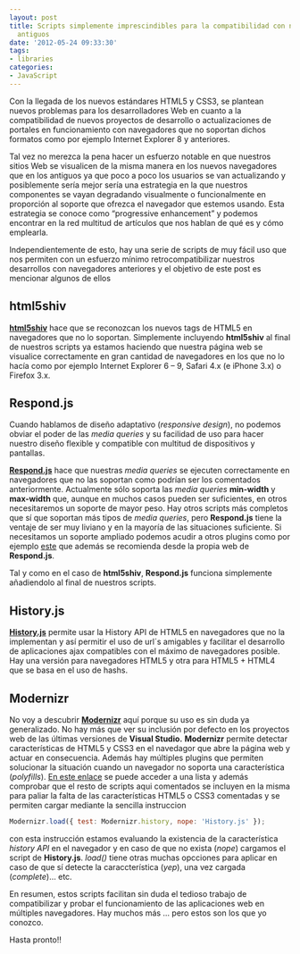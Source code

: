 ```yaml
---
layout: post
title: Scripts simplemente imprescindibles para la compatibilidad con navegadores
  antiguos
date: '2012-05-24 09:33:30'
tags:
- libraries
categories:
- JavaScript
---
```



Con la llegada de los nuevos estándares HTML5 y CSS3, se plantean nuevos problemas para los desarrolladores Web en cuanto a la compatibilidad de nuevos proyectos de desarrollo o actualizaciones de portales en funcionamiento con navegadores que no soportan dichos formatos como por ejemplo Internet Explorer 8 y anteriores.

Tal vez no merezca la pena hacer un esfuerzo notable en que nuestros sitios Web se visualicen de la misma manera en los nuevos navegadores que en los antiguos ya que poco a poco los usuarios se van actualizando y posiblemente sería mejor sería una estrategia en la que nuestros componentes se vayan degradando visualmente o funcionalmente en proporción al soporte que ofrezca el navegador que estemos usando. Esta estrategia se conoce como “progressive enhancement” y podemos encontrar en la red multitud de artículos que nos hablan de qué es y cómo emplearla.

Independientemente de esto, hay una serie de scripts de muy fácil uso que nos permiten con un esfuerzo mínimo retrocompatibilizar nuestros desarrollos con navegadores anteriores y el objetivo de este post es mencionar algunos de ellos


## html5shiv

**[html5shiv](https://github.com/aFarkas/html5shiv "html5shiv")** hace que se reconozcan los nuevos tags de HTML5 en navegadores que no lo soportan. Simplemente incluyendo **html5shiv** al final de nuestros scripts ya estamos haciendo que nuestra página web se visualice correctamente en gran cantidad de navegadores en los que no lo hacía como por ejemplo Internet Explorer 6 – 9, Safari 4.x (e iPhone 3.x) o Firefox 3.x.


## Respond.js

Cuando hablamos de diseño adaptativo (*responsive design*), no podemos obviar el poder de las *media queries* y su facilidad de uso para hacer nuestro diseño flexible y compatible con multitud de dispositivos y pantallas.

**[Respond.js](https://github.com/scottjehl/Respond "respond.js")** hace que nuestras *media queries* se ejecuten correctamente en navegadores que no las soportan como podrían ser los comentados anteriormente. Actualmente sólo soporta las *media queries* **min-width** y **max-width** que, aunque en muchos casos pueden ser suficientes, en otros necesitaremos un soporte de mayor peso. Hay otros scripts más completos que sí que soportan más tipos de *media queries*, pero **Respond.js** tiene la ventaje de ser muy liviano y en la mayoría de las situaciones suficiente. Si necesitamos un soporte ampliado podemos acudir a otros plugins como por ejemplo [este](http://code.google.com/p/css3-mediaqueries-js/ "css3-mediaqueries-js") que además se recomienda desde la propia web de **Respond.js**.

Tal y como en el caso de **html5shiv**, **Respond.js** funciona simplemente añadiendolo al final de nuestros scripts.


## History.js

[**History.js**](https://github.com/balupton/History.js/ "History.js") permite usar la History API de HTML5 en navegadores que no la implementan y así permitir el uso de url´s amigables y facilitar el desarrollo de aplicaciones ajax compatibles con el máximo de navegadores posible. Hay una versión para navegadores HTML5 y otra para HTML5 + HTML4 que se basa en el uso de hashs.


## Modernizr

No voy a descubrir [**Modernizr**](http://modernizr.com/ "Modernizr") aquí porque su uso es sin duda ya generalizado. No hay más que ver su inclusión por defecto en los proyectos web de las últimas versiones de **Visual Studio.** **Modernizr** permite detectar características de HTML5 y CSS3 en el navedagor que abre la página web y actuar en consecuencia. Además hay múltiples plugins que permiten solucionar la situación cuando un navegador no soporta una característica (*polyfills*). [En este enlace](https://github.com/Modernizr/Modernizr/wiki/HTML5-Cross-browser-Polyfills "Polyfills") se puede acceder a una lista y además comprobar que el resto de scripts aqui comentados se incluyen en la misma para paliar la falta de las características HTML5 o CSS3 comentadas y se permiten cargar mediante la sencilla instruccion

```javascript
Modernizr.load({ test: Modernizr.history, nope: 'History.js' });
```

con esta instrucción estamos evaluando la existencia de la característica *history API* en el navegador y en caso de que no exista (*nope*) cargamos el script de **History.js**. *load()* tiene otras muchas opcciones para aplicar en caso de que sí detecte la caraccterística (*yep*), una vez cargada (*complete*)… etc.

En resumen, estos scripts facilitan sin duda el tedioso trabajo de compatibilizar y probar el funcionamiento de las aplicaciones web en múltiples navegadores. Hay muchos más … pero estos son los que yo conozco.

Hasta pronto!!


